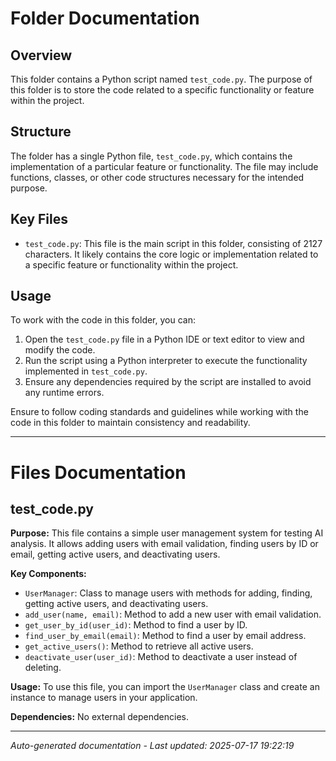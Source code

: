 # Folder Documentation

## Overview
This folder contains a Python script named `test_code.py`. The purpose of this folder is to store the code related to a specific functionality or feature within the project.

## Structure
The folder has a single Python file, `test_code.py`, which contains the implementation of a particular feature or functionality. The file may include functions, classes, or other code structures necessary for the intended purpose.

## Key Files
- `test_code.py`: This file is the main script in this folder, consisting of 2127 characters. It likely contains the core logic or implementation related to a specific feature or functionality within the project.

## Usage
To work with the code in this folder, you can:
1. Open the `test_code.py` file in a Python IDE or text editor to view and modify the code.
2. Run the script using a Python interpreter to execute the functionality implemented in `test_code.py`.
3. Ensure any dependencies required by the script are installed to avoid any runtime errors.

Ensure to follow coding standards and guidelines while working with the code in this folder to maintain consistency and readability.

---

# Files Documentation

## test_code.py

**Purpose:** This file contains a simple user management system for testing AI analysis. It allows adding users with email validation, finding users by ID or email, getting active users, and deactivating users.

**Key Components:**
- `UserManager`: Class to manage users with methods for adding, finding, getting active users, and deactivating users.
- `add_user(name, email)`: Method to add a new user with email validation.
- `get_user_by_id(user_id)`: Method to find a user by ID.
- `find_user_by_email(email)`: Method to find a user by email address.
- `get_active_users()`: Method to retrieve all active users.
- `deactivate_user(user_id)`: Method to deactivate a user instead of deleting.

**Usage:** To use this file, you can import the `UserManager` class and create an instance to manage users in your application.

**Dependencies:** No external dependencies.

---
*Auto-generated documentation - Last updated: 2025-07-17 19:22:19*
